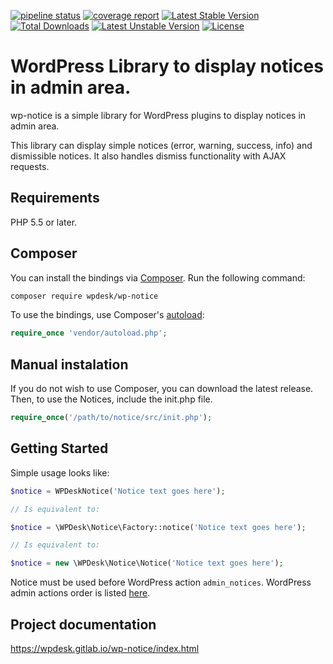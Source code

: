 [![pipeline status](https://gitlab.com/wpdesk/wp-notice/badges/master/pipeline.svg)](https://gitlab.com/wpdesk/wp-notice/pipelines) 
[![coverage report](https://gitlab.com/wpdesk/wp-notice/badges/master/coverage.svg)](https://gitlab.com/wpdesk/wp-notice/commits/master) 
[![Latest Stable Version](https://poser.pugx.org/wpdesk/wp-notice/v/stable)](https://packagist.org/packages/wpdesk/wp-notice) 
[![Total Downloads](https://poser.pugx.org/wpdesk/wp-notice/downloads)](https://packagist.org/packages/wpdesk/wp-notice) 
[![Latest Unstable Version](https://poser.pugx.org/wpdesk/wp-notice/v/unstable)](https://packagist.org/packages/wpdesk/wp-notice) 
[![License](https://poser.pugx.org/wpdesk/wp-notice/license)](https://packagist.org/packages/wpdesk/wp-notice) 


WordPress Library to display notices in admin area.
===================================================

wp-notice is a simple library for WordPress plugins to display notices in admin area.

This library can display simple notices (error, warning, success, info) and dismissible notices.
It also handles dismiss functionality with AJAX requests.  

## Requirements

PHP 5.5 or later.

## Composer

You can install the bindings via [Composer](http://getcomposer.org/). Run the following command:

```bash
composer require wpdesk/wp-notice
```

To use the bindings, use Composer's [autoload](https://getcomposer.org/doc/01-basic-usage.md#autoloading):

```php
require_once 'vendor/autoload.php';
```

## Manual instalation

If you do not wish to use Composer, you can download the latest release. Then, to use the Notices, include the init.php file.

```php
require_once('/path/to/notice/src/init.php');
```

## Getting Started

Simple usage looks like:

```php
$notice = WPDeskNotice('Notice text goes here');

// Is equivalent to:

$notice = \WPDesk\Notice\Factory::notice('Notice text goes here');

// Is equivalent to:

$notice = new \WPDesk\Notice\Notice('Notice text goes here'); 
```

Notice must be used before WordPress action `admin_notices`. WordPress admin actions order is listed [here](https://codex.wordpress.org/Plugin_API/Action_Reference#Actions_Run_During_an_Admin_Page_Request).

## Project documentation

https://wpdesk.gitlab.io/wp-notice/index.html 
